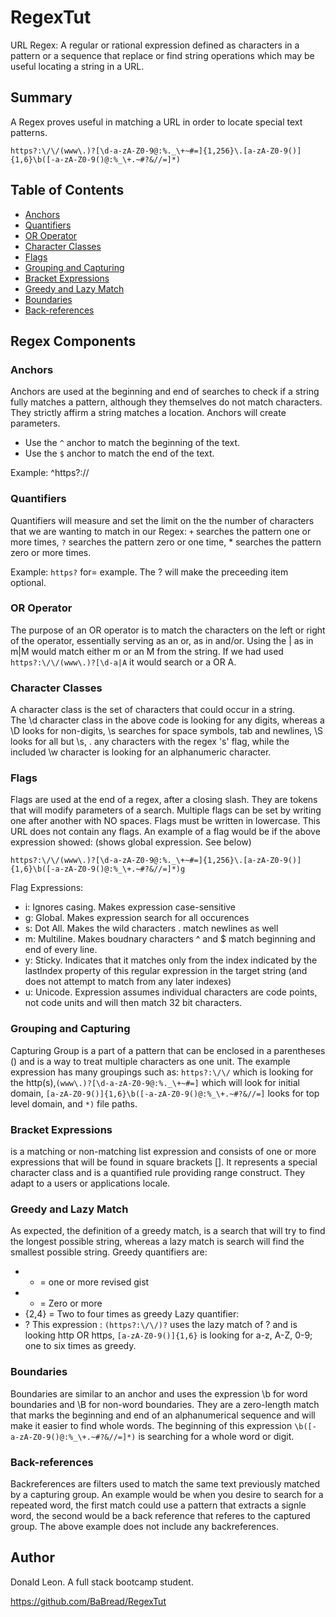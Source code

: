 # RegexTut

URL Regex: A regular or rational expression defined as characters in a pattern or a sequence that replace or find string operations which may be useful locating a string in a URL.

## Summary

A Regex proves useful in matching a URL in order to locate special text patterns. 
```
https?:\/\/(www\.)?[\d-a-zA-Z0-9@:%._\+~#=]{1,256}\.[a-zA-Z0-9()]{1,6}\b([-a-zA-Z0-9()@:%_\+.~#?&//=]*)
```
## Table of Contents

- [Anchors](#anchors)
- [Quantifiers](#quantifiers)
- [OR Operator](#or-operator)
- [Character Classes](#character-classes)
- [Flags](#flags)
- [Grouping and Capturing](#grouping-and-capturing)
- [Bracket Expressions](#bracket-expressions)
- [Greedy and Lazy Match](#greedy-and-lazy-match)
- [Boundaries](#boundaries)
- [Back-references](#back-references)

## Regex Components

### Anchors
Anchors are used at the beginning and end of searches to check if a string fully matches a pattern, although they themselves do not match characters. They strictly affirm a string matches a location. Anchors will create parameters.
* Use the ```^``` anchor to match the beginning of the text. 
* Use the ```$``` anchor to match the end of the text.

Example:
^https?:\/\/
### Quantifiers
Quantifiers will measure and set the limit on the the number of characters that we are wanting to match in our Regex: ```+``` searches the pattern one or more times, ```?``` searches the pattern zero or one time, * searches the pattern zero or more times.

Example:
``` https? ``` for= example. The ? will make the preceeding item optional.


### OR Operator
The purpose of an OR operator is to match the characters on the left or right of the operator, essentially serving as an or, as in and/or. Using the | as in m|M would match either m or an M from the string. If we had used ```https?:\/\/(www\.)?[\d-a|A``` it would search or a OR A.


### Character Classes
A character class is  the set of characters that could occur in a string.  
The \d character class in the above code is looking for any digits, whereas a \D looks for non-digits, \s searches for space symbols, tab and newlines, \S looks for all but \s, \. any characters with the regex 's' flag, while the included \w character is looking for an alphanumeric character. 

### Flags
Flags are used at the end of a regex, after a closing slash. They are tokens that will modify parameters of a search. Multiple flags can be set by writing one after another with NO spaces. Flags must be written in lowercase. This URL does not contain any flags. An example of a flag would be if the above expression showed: (shows global expression. See below)
```
https?:\/\/(www\.)?[\d-a-zA-Z0-9@:%._\+~#=]{1,256}\.[a-zA-Z0-9()]{1,6}\b([-a-zA-Z0-9()@:%_\+.~#?&//=]*)g
```
Flag Expressions:
* i: Ignores casing. Makes expression case-sensitive
* g: Global. Makes expression search for all occurences
* s: Dot All. Makes the wild characters . match newlines as well
* m: Multiline. Makes boudnary characters ^ and $ match beginning and end of every line.
* y: Sticky. Indicates that it matches only from the index indicated by the lastIndex property of this regular expression in the target string (and does not attempt to match from any later indexes)
* u: Unicode. Expression assumes individual characters are code points, not code units and will then match 32 bit characters.

### Grouping and Capturing
Capturing Group is a part of a pattern that can be enclosed in a parentheses () and is a way to treat multiple characters as one unit. The example expression has many groupings such as: 
```https?:\/\/``` which is looking for the http(s),```(www\.)?[\d-a-zA-Z0-9@:%._\+~#=]``` which will look for initial domain, ```[a-zA-Z0-9()]{1,6}\b([-a-zA-Z0-9()@:%_\+.~#?&//=]``` looks for top level domain, and ```*)``` file paths.

### Bracket Expressions
is a matching or non-matching list expression and consists of one or more expressions that will be found in square brackets []. It represents a special character class and is a quantified rule providing range construct. They adapt to a users or applications locale. 

### Greedy and Lazy Match
As expected, the definition of a greedy match, is a search that will try to find the longest possible string, whereas a lazy match is search will find the smallest possible string. 
Greedy quantifiers are:
- + = one or more revised gist
- * = Zero or more
- {2,4} = Two to four times as greedy
Lazy quantifier:
- ?
This expression : 
```(https?:\/\/)?``` uses the lazy match of ? and is looking http OR https, ```[a-zA-Z0-9()]{1,6}``` is looking for a-z, A-Z, 0-9; one to six times as greedy.

### Boundaries
Boundaries are similar to an anchor and uses the expression \b for word boundaries and \B for non-word boundaries. They are a zero-length match that marks the beginning and end of an alphanumerical sequence and will make it easier to find whole words. The beginning of this expression ```\b([-a-zA-Z0-9()@:%_\+.~#?&//=]*)``` is searching for a whole word or digit.

### Back-references
Backreferences are filters used to match the same text previously matched by a capturing group. An example would be when you desire to search for a repeated word, the first match could use a pattern that extracts a signle word, the second would be a back reference that referes to the captured group. The above example does not include any backreferences.

## Author
Donald Leon. A full stack bootcamp student.

https://github.com/BaBread/RegexTut


